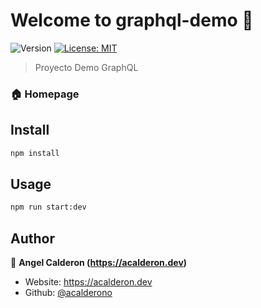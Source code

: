 # Welcome to graphql-demo 👋
![Version](https://img.shields.io/badge/version-1.0.0-blue.svg?cacheSeconds=2592000)
[![License: MIT](https://img.shields.io/badge/License-MIT-yellow.svg)](#)

> Proyecto Demo GraphQL

### 🏠 Homepage
## Install

```sh
npm install
```

## Usage

```sh
npm run start:dev
```

## Author

👤 **Angel Calderon (https://acalderon.dev)**

* Website: https://acalderon.dev
* Github: [@acalderono](https://github.com/acalderono)